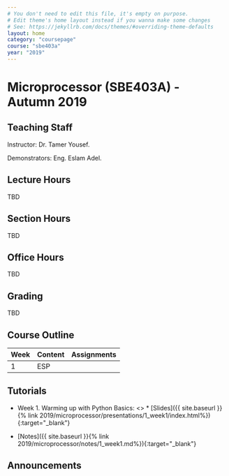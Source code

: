 ```yaml
---
# You don't need to edit this file, it's empty on purpose.
# Edit theme's home layout instead if you wanna make some changes
# See: https://jekyllrb.com/docs/themes/#overriding-theme-defaults
layout: home
category: "coursepage"
course: "sbe403a"
year: "2019"
---
```

# Microprocessor \(SBE403A\) - Autumn 2019

## Teaching Staff

Instructor: Dr. Tamer Yousef. 

Demonstrators:  Eng. Eslam Adel.  

## Lecture Hours

TBD

## Section Hours

TBD

## Office Hours

TBD

## Grading

TBD


## Course Outline

| Week | Content |  Assignments
|------|-----------------|-----|
|   1  | ESP |






## Tutorials

* Week 1. Warming up with Python Basics:
<>    * [Slides]({{ site.baseurl }}{% link 2019/microprocessor/presentations/1_week1/index.html%}){:target="_blank"}

* [Notes]({{ site.baseurl }}{% link 2019/microprocessor/notes/1_week1.md%}){:target="_blank"}


## Announcements
